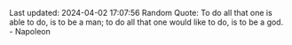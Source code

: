 Last updated: 2024-04-02 17:07:56
Random Quote: To do all that one is able to do, is to be a man; to do all that one would like to do, is to be a god. - Napoleon